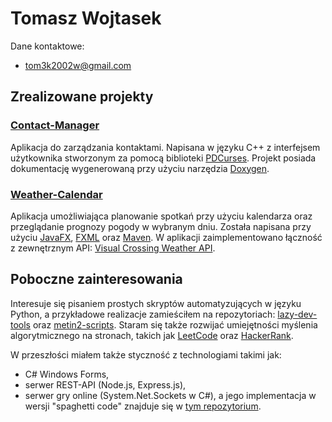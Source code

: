 # Tomasz Wojtasek

Dane kontaktowe:
- tom3k2002w@gmail.com

## Zrealizowane projekty

### [Contact-Manager](https://github.com/Zogir01/Contact-Manager)
Aplikacja do zarządzania kontaktami. Napisana w języku C++ z interfejsem użytkownika stworzonym za pomocą biblioteki [PDCurses](https://pdcurses.org/). Projekt posiada dokumentację wygenerowaną przy użyciu narzędzia [Doxygen](https://github.com/doxygen/doxygen).

### [Weather-Calendar](https://github.com/Zogir01/Weather-Calendar)
Aplikacja umożliwiająca planowanie spotkań przy użyciu kalendarza oraz przeglądanie prognozy pogody w wybranym dniu. Została napisana przy użyciu [JavaFX](https://openjfx.io/), [FXML](https://docs.oracle.com/javafx/2/get_started/fxml_tutorial.htm) oraz [Maven](https://maven.apache.org/). W aplikacji zaimplementowano łączność z zewnętrznym API: [Visual Crossing Weather API](https://www.visualcrossing.com/weather-api).

## Poboczne zainteresowania
Interesuje się pisaniem prostych skryptów automatyzujących w języku Python, a przykładowe realizacje zamieściłem na repozytoriach: [lazy-dev-tools](https://github.com/Zogir01/lazy-dev-tools) oraz [metin2-scripts](https://github.com/Zogir01/metin2-scripts). Staram się także rozwijać umiejętności myślenia algorytmicznego na stronach, takich jak [LeetCode](https://leetcode.com/) oraz [HackerRank](https://www.hackerrank.com/).

W przeszłości miałem także styczność z technologiami takimi jak:
- C# Windows Forms,
- serwer REST-API (Node.js, Express.js),
- serwer gry online (System.Net.Sockets w C#), a jego implementacja w wersji "spaghetti code" znajduje się w [tym repozytorium](https://github.com/Wojw99/project-rascal/tree/game-server).
